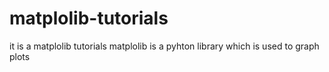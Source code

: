 # matplolib-tutorials
it is a matplolib tutorials
matplolib is a pyhton library which is used to graph plots 
